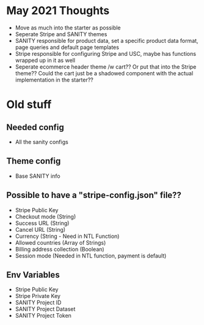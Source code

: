 # May 2021 Thoughts

- Move as much into the starter as possible
- Seperate Stripe and SANITY themes
- SANITY responsible for product data, set a specific product data format, page queries and default page templates
- Stripe responsible for configuring Stripe and USC, maybe has functions wrapped up in it as well
- Seperate ecommerce header theme /w cart?? Or put that into the Stripe theme?? Could the cart just be a shadowed component with the actual implementation in the starter??

# Old stuff

## Needed config

- All the sanity configs

## Theme config

- Base SANITY info

## Possible to have a "stripe-config.json" file??

- Stripe Public Key
- Checkout mode (String)
- Success URL (String)
- Cancel URL (String)
- Currency (String - Need in NTL Function)
- Allowed countries (Array of Strings)
- Billing address collection (Boolean)
- Session mode (Needed in NTL function, payment is default)

## Env Variables

- Stripe Public Key
- Stripe Private Key
- SANITY Project ID
- SANITY Project Dataset
- SANITY Project Token
